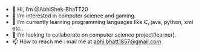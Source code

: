 - 👋 Hi, I’m @AbhiShek-BhaTT20
- 👀 I’m interested in computer science and gaming.
- 🌱 I’m currently learning programming languages like C, java, python, xml etc..
- 💞️ I’m looking to collaborate on computer science project(learner).
- 📫 How to reach me : mail me at abhi.bhatt1857@gmail.com

<!---
AbhiShek-BhaTT20/AbhiShek-BhaTT20 is a ✨ special ✨ repository because its `README.md` (this file) appears on your GitHub profile.
You can click the Preview link to take a look at your changes.
--->

